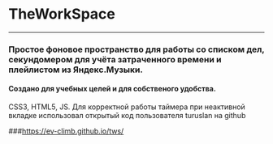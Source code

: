 
# TheWorkSpace  
***
### Простое фоновое пространство для работы со списком дел, секундомером для учёта затраченного времени и плейлистом из Яндекс.Музыки.
#### Создано для учебных целей и для собственого удобства.


CSS3, HTML5, JS. Для корректной работы таймера при неактивной вкладке использовал открытый код пользователя turuslan на github

###https://ev-climb.github.io/tws/
